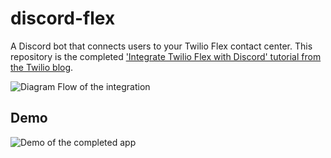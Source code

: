 # discord-flex
A Discord bot that connects users to your Twilio Flex contact center. This repository is the completed ['Integrate Twilio Flex with Discord' tutorial from the Twilio blog](https://www.twilio.com/blog/integrate-twilio-flex-discord).

![Diagram Flow of the integration](https://assets.cdn.prod.twilio.com/images/3OO063luVRq6zouzMQLBviDmDtxZNeFEjpNTRsvi1s3ih72.original.png)

## Demo
![Demo of the completed app](https://assets.cdn.prod.twilio.com/images/L0bm80hNBRzBC93iYW4E-xXloj66VIhIowAZqd62RfdaZQ.width-800.png)
